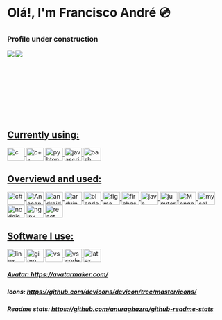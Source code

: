 # Olá!, I'm Francisco André 💿
### Profile  under construction
<div>
 <a href="https://github.com/ffarps">
<img align="left" witdh="47%" src="https://github-readme-stats.vercel.app/api?username=ffarps&show_icons=true&theme=rose_pine" />
<img align="left" witdh="47%" src="https://github-readme-stats.vercel.app/api/top-langs/?username=ffarps&layout=compact)](https://github.com/anuraghazra/github-readme-stats" />
</div>

<br /><br /><br /><br /><br /><br /><br /><br /><br />

 ## Currently using:
<img align="center" alt="c" height="30" width="40" src="https://cdn.jsdelivr.net/gh/devicons/devicon/icons/c/c-original.svg" href="https://en.wikipedia.org/wiki/C_(programming_language)"/>
<img align="center" alt="c++" height="30" width="40"  src="https://cdn.jsdelivr.net/gh/devicons/devicon/icons/cplusplus/cplusplus-original.svg" />
<img align="center" alt="pyhton" height="30" width="40"  src="https://cdn.jsdelivr.net/gh/devicons/devicon/icons/python/python-original.svg" />
 <img align="center" alt="javascript" height="30" width="40"  src="https://cdn.jsdelivr.net/gh/devicons/devicon/icons/javascript/javascript-plain.svg" />
 <img align="center" alt="bash" height="30" width="40"  src="https://cdn.jsdelivr.net/gh/devicons/devicon/icons/bash/bash-original.svg" />

## Overviewd and used:
<img align="center" alt="c#" height="30" width="40"  src="https://cdn.jsdelivr.net/gh/devicons/devicon/icons/csharp/csharp-original.svg" />
 <img align="center" alt="Anaconda" height="30" width="40"  src="https://cdn.jsdelivr.net/gh/devicons/devicon/icons/anaconda/anaconda-original.svg" />
<img align="center" alt="androidstudio" height="30" width="40"  src="https://cdn.jsdelivr.net/gh/devicons/devicon/icons/androidstudio/androidstudio-plain-wordmark.svg" />
 <img align="center" alt="arduino" height="30" width="40"  src="https://cdn.jsdelivr.net/gh/devicons/devicon/icons/arduino/arduino-original.svg" />
 <img align="center" alt="blender" height="30" width="40"  src="https://cdn.jsdelivr.net/gh/devicons/devicon/icons/blender/blender-original.svg" />
 <img align="center" alt="figma" height="30" width="40" src="https://cdn.jsdelivr.net/gh/devicons/devicon/icons/figma/figma-original.svg" />
 <img align="center" alt="firebase" height="30" width="40"  src="https://cdn.jsdelivr.net/gh/devicons/devicon/icons/firebase/firebase-plain-wordmark.svg" />
 
 <img align="center" alt="java" height="30" width="40"  src="https://cdn.jsdelivr.net/gh/devicons/devicon/icons/java/java-plain-wordmark.svg" />
 <img align="center" alt="jupyter" height="30" width="40"  src="https://cdn.jsdelivr.net/gh/devicons/devicon/icons/jupyter/jupyter-original-wordmark.svg" />
<img align="center" alt="MongoDB" height="30" width="40"  src="https://cdn.jsdelivr.net/gh/devicons/devicon/icons/mongodb/mongodb-original-wordmark.svg" />
<img align="center" alt="mysql" height="30" width="40"  src="https://cdn.jsdelivr.net/gh/devicons/devicon/icons/mysql/mysql-original-wordmark.svg" />
<img align="center" alt="nodejs" height="30" width="40"  src="https://cdn.jsdelivr.net/gh/devicons/devicon/icons/nodejs/nodejs-original-wordmark.svg" />
<img align="center" alt="nginx" height="30" width="40"  src="https://cdn.jsdelivr.net/gh/devicons/devicon/icons/nginx/nginx-original.svg" />
<img align="center" alt="react" height="30" width="40"  src="https://cdn.jsdelivr.net/gh/devicons/devicon/icons/react/react-original-wordmark.svg" />

## Software I use:
 <img align="center" alt="linux" height="30" width="40" src="https://cdn.jsdelivr.net/gh/devicons/devicon/icons/linux/linux-original.svg" />
 <img align="center" alt="gimp" height="30" width="40" src="https://cdn.jsdelivr.net/gh/devicons/devicon/icons/gimp/gimp-plain-wordmark.svg" />
 <img align="center" alt="vs" height="30" width="40" src="https://cdn.jsdelivr.net/gh/devicons/devicon/icons/visualstudio/visualstudio-plain.svg" />
 <img align="center" alt="vscode" height="30" width="40" src="https://cdn.jsdelivr.net/gh/devicons/devicon/icons/vscode/vscode-original.svg" />
 <img align="center" alt="latex" height="30" width="40" src="https://cdn.jsdelivr.net/gh/devicons/devicon/icons/latex/latex-original.svg" />



<!--![Linktree](https://img.shields.io/badge/linktree-1de9b6?style=for-the-badge&logo=linktree&logoColor=white)-->
 
  ##### Avatar: https://avatarmaker.com/
  ##### Icons:  https://github.com/devicons/devicon/tree/master/icons/
  ##### Readme stats: https://github.com/anuraghazra/github-readme-stats
